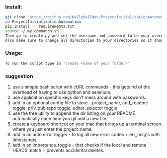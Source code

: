 ### Install: 
```bash
git clone "https://github.com/KalleHallden/ProjectInitializationAutomation.git"
cd ProjectInitializationAutomation
pip install -r requirements.txt
source ~/.my_commands.sh
Then go to create.py and set the username and password to be your username and password.
Also make sure to change all directories to your directories so it should be '/Users/<your username>/path/to/your/project'
```

### Usage:
```bash
To run the script type in 'create <name of your folder>'
```

### suggestion
1. use a simple bash script with cURL commands - this gets rid of the overhead of having to use python and selenium. 
2. use application specific keys don't mess around with passwords. 
3. add in an optional config file to store - project_name, add_readme toggle, priv_pub repo toggle, editor_selector toggle
4. use the tree utility to append the dir listing on your README automatically each time you git add a new file. 
5. create a keyboard shortcut on your mac that brings up a terminal screen where you just enter the project_name.
6. add in an auto error logger - to log all new error codes + err_msg's with timestamps.
7. add in an importance_toggle - that checks if the local and remote HEADS match + prevents accidental deletes.